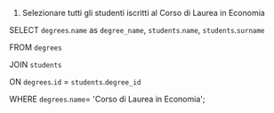 1. Selezionare tutti gli studenti iscritti al Corso di Laurea in Economia

SELECT `degrees`.`name` as `degree_name`, `students`.`name`, `students`.`surname`

FROM `degrees`

JOIN `students`

ON `degrees`.`id` = `students`.`degree_id`

WHERE `degrees`.`name`= 'Corso di Laurea in Economia';
